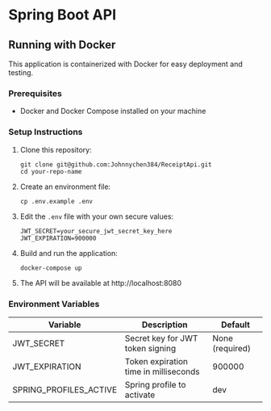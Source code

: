 # Spring Boot API

## Running with Docker

This application is containerized with Docker for easy deployment and testing.

### Prerequisites
- Docker and Docker Compose installed on your machine

### Setup Instructions

1. Clone this repository:
   ```
   git clone git@github.com:Johnnychen384/ReceiptApi.git
   cd your-repo-name
   ```

2. Create an environment file:
   ```
   cp .env.example .env
   ```

3. Edit the `.env` file with your own secure values:
   ```
   JWT_SECRET=your_secure_jwt_secret_key_here
   JWT_EXPIRATION=900000
   ```

4. Build and run the application:
   ```
   docker-compose up
   ```

5. The API will be available at http://localhost:8080

### Environment Variables

| Variable | Description | Default |
|----------|-------------|---------|
| JWT_SECRET | Secret key for JWT token signing | None (required) |
| JWT_EXPIRATION | Token expiration time in milliseconds | 900000 |
| SPRING_PROFILES_ACTIVE | Spring profile to activate | dev |
